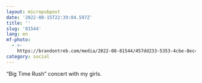 ```yaml
---
layout: micropubpost
date: '2022-08-15T22:39:04.597Z'
title: ''
slug: '81544'
lang: en
mf-photo:
  - >-
    https://brandontreb.com/media/2022-08-81544/457dd233-5353-4cbe-8ec4-c64e8f2acf13.jpeg
category: social
---
```

“Big Time Rush” concert with my girls. 
